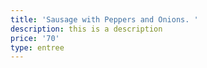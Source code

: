 ```yaml
---
title: 'Sausage with Peppers and Onions. '
description: this is a description
price: '70'
type: entree
---
```


